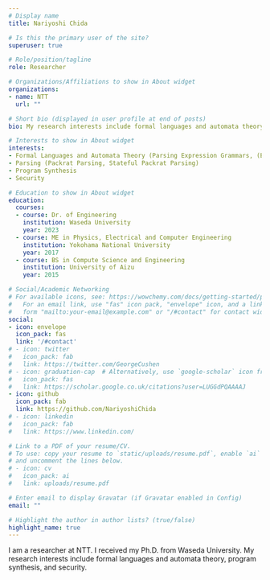 ```yaml
---
# Display name
title: Nariyoshi Chida

# Is this the primary user of the site?
superuser: true

# Role/position/tagline
role: Researcher

# Organizations/Affiliations to show in About widget
organizations:
- name: NTT
  url: ""

# Short bio (displayed in user profile at end of posts)
bio: My research interests include formal languages and automata theory, parsing, program synthesis, and security.

# Interests to show in About widget
interests:
- Formal Languages and Automata Theory (Parsing Expression Grammars, (Extended) Regular Expressions)
- Parsing (Packrat Parsing, Stateful Packrat Parsing)
- Program Synthesis 
- Security

# Education to show in About widget
education:
  courses:
  - course: Dr. of Engineering
    institution: Waseda University
    year: 2023
  - course: ME in Physics, Electrical and Computer Engineering
    institution: Yokohama National University
    year: 2017
  - course: BS in Compute Science and Engineering
    institution: University of Aizu
    year: 2015

# Social/Academic Networking
# For available icons, see: https://wowchemy.com/docs/getting-started/page-builder/#icons
#   For an email link, use "fas" icon pack, "envelope" icon, and a link in the
#   form "mailto:your-email@example.com" or "/#contact" for contact widget.
social:
- icon: envelope
  icon_pack: fas
  link: '/#contact'
# - icon: twitter
#   icon_pack: fab
#   link: https://twitter.com/GeorgeCushen
# - icon: graduation-cap  # Alternatively, use `google-scholar` icon from `ai` icon pack
#   icon_pack: fas
#   link: https://scholar.google.co.uk/citations?user=LUGGdPQAAAAJ
- icon: github
  icon_pack: fab
  link: https://github.com/NariyoshiChida
# - icon: linkedin
#   icon_pack: fab
#   link: https://www.linkedin.com/

# Link to a PDF of your resume/CV.
# To use: copy your resume to `static/uploads/resume.pdf`, enable `ai` icons in `params.toml`, 
# and uncomment the lines below.
# - icon: cv
#   icon_pack: ai
#   link: uploads/resume.pdf

# Enter email to display Gravatar (if Gravatar enabled in Config)
email: ""

# Highlight the author in author lists? (true/false)
highlight_name: true
---
```


I am a researcher at NTT. I received my Ph.D. from Waseda University. My research interests include formal languages and automata theory, program synthesis, and security.